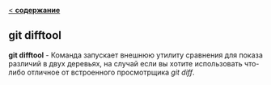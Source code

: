 [< **содержание**](./readme.md)

## git difftool

**git difftool** - Команда  запускает внешнюю утилиту сравнения для показа различий в двух деревьях, на случай если вы хотите использовать что-либо отличное от встроенного просмотрщика *git diff*.